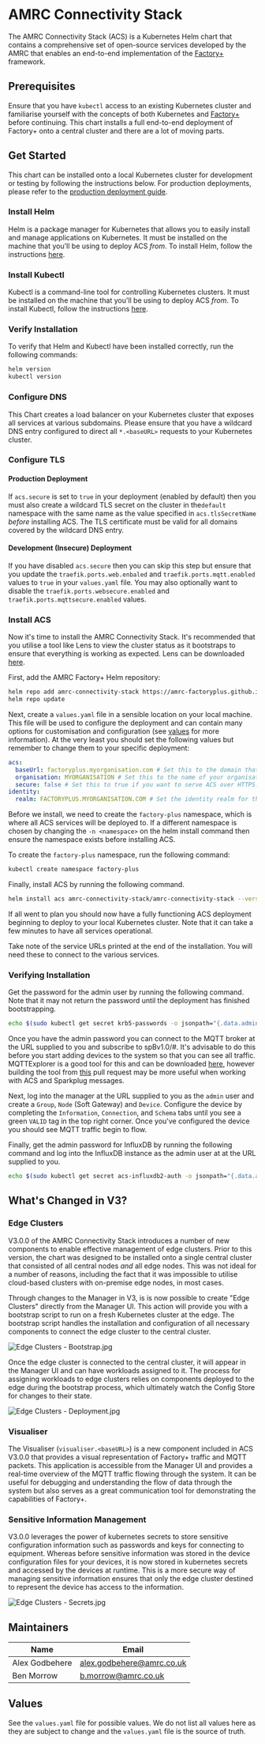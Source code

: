 # AMRC Connectivity Stack

The AMRC Connectivity Stack (ACS) is a Kubernetes Helm chart that contains a comprehensive set of open-source services developed by the AMRC that enables an end-to-end implementation of the [Factory+](https://factoryplus.app.amrc.co.uk) framework.

## Prerequisites
Ensure that you have `kubectl` access to an existing Kubernetes cluster and familiarise yourself with the concepts of both Kubernetes and [Factory+](https://factoryplus.app.amrc.co.uk) before continuing. This chart installs a full end-to-end deployment of Factory+ onto a central cluster and there are a lot of moving parts.

## Get Started
This chart can be installed onto a local Kubernetes cluster for development or testing by following the instructions below. For production deployments, please refer to the [production deployment guide](#production-deployment).

### Install Helm
Helm is a package manager for Kubernetes that allows you to easily install and manage applications on Kubernetes. It must be installed on the machine that you'll be using to deploy ACS _from_. To install Helm, follow the instructions [here](https://helm.sh/docs/intro/install/).

### Install Kubectl
Kubectl is a command-line tool for controlling Kubernetes clusters. It must be installed on the machine that you'll be using to deploy ACS _from_. To install Kubectl, follow the instructions [here](https://kubernetes.io/docs/tasks/tools/install-kubectl/).

### Verify Installation
To verify that Helm and Kubectl have been installed correctly, run the following commands:
```bash
helm version
kubectl version
```

### Configure DNS

This Chart creates a load balancer on your Kubernetes cluster that exposes all services at various subdomains. Please ensure that you have a wildcard DNS entry configured to direct all `*.<baseURL>` requests to your Kubernetes cluster.

### Configure TLS

#### Production Deployment
If `acs.secure` is set to `true` in your deployment (enabled by default) then you must also create a wildcard TLS secret on the cluster in the`default` namespace with the same name as the value specified in `acs.tlsSecretName` _before_ installing ACS. The TLS certificate must be valid for all domains covered by the wildcard DNS entry.

#### Development (Insecure) Deployment
If you have disabled `acs.secure` then you can skip this step but ensure that you update the `traefik.ports.web.enbaled` and `traefik.ports.mqtt.enabled` values to `true` in your `values.yaml` file. You may also optionally want to disable the `traefik.ports.websecure.enabled` and `traefik.ports.mqttsecure.enabled` values.

### Install ACS

Now it's time to install the AMRC Connectivity Stack. It's recommended that you utilise a tool like Lens to view the cluster status as it bootstraps to ensure that everything is working as expected. Lens can be downloaded [here](https://k8slens.dev/).

First, add the AMRC Factory+ Helm repository:
```bash
helm repo add amrc-connectivity-stack https://amrc-factoryplus.github.io/amrc-connectivity-stack/build
helm repo update
```

Next, create a `values.yaml` file in a sensible location on your local machine. This file will be used to configure the deployment and can contain many options for customisation and configuration (see [values](#values) for more information). At the very least you should set the following values but remember to change them to your specific deployment:
```yaml
acs:
  baseUrl: factoryplus.myorganisation.com # Set this to the domain that ACS will be served from. This should be the same as the wildcard DNS entry you created earlier.
  organisation: MYORGANISATION # Set this to the name of your organisation. It will be used across the deployment for branding and naming.
  secure: false # Set this to true if you want to serve ACS over HTTPS. This is recommended for production deployments but can be turned off for development.
identity:
  realm: FACTORYPLUS.MYORGANISATION.COM # Set the identity realm for the deployment. This is used to namespace the identity server and should be unique to your deployment. It is recommended that you use the baseUrl in capitals for this value.
```

Before we install, we need to create the `factory-plus` namespace, which is where all ACS services will be deployed to. If a different namespace is chosen by changing the `-n <namespace>` on the helm install command then ensure the namespace exists before installing ACS.

To create the `factory-plus` namespace, run the following command:
```bash
kubectl create namespace factory-plus
```

Finally, install ACS by running the following command.
```bash
helm install acs amrc-connectivity-stack/amrc-connectivity-stack --version ^3.0.0 -f values.yaml --namespace factory-plus
```

If all went to plan you should now have a fully functioning ACS deployment beginning to deploy to your local Kubernetes cluster. Note that it can take a few minutes to have all services operational.

Take note of the service URLs printed at the end of the installation. You will need these to connect to the various services.

### Verifying Installation

Get the password for the admin user by running the following command. Note that it may not return the password until the deployment has finished bootstrapping.

```bash
echo $(sudo kubectl get secret krb5-passwords -o jsonpath="{.data.admin}" -n {{.Release.Namespace}} | base64 --decode)
```

Once you have the admin password you can connect to the MQTT broker at the URL supplied to you and subscribe to spBv1.0/#. It's advisable to do this before you start adding devices to the system so that you can see all traffic. MQTTExplorer is a good tool for this and can be downloaded [here](https://mqtt-explorer.com/), however building the tool from [this](https://github.com/thomasnordquist/MQTT-Explorer/pull/712) pull request may be more useful when working with ACS and Sparkplug messages.

Next, log into the manager at the URL supplied to you as the `admin` user and create a `Group`, `Node` (Soft Gateway) and `Device`. Configure the device by completing the `Information`, `Connection`, and `Schema` tabs until you see a green `VALID` tag in the top right corner. Once you've configured the device you should see MQTT traffic begin to flow.

Finally, get the admin password for InfluxDB by running the following command and log into the InfluxDB instance as the admin user at at the URL supplied to you.

```bash
echo $(sudo kubectl get secret acs-influxdb2-auth -o jsonpath="{.data.admin-password}" -n {{.Release.Namespace}} | base64 --decode)
```

## What's Changed in V3?

### Edge Clusters
V3.0.0 of the AMRC Connectivity Stack introduces a number of new components to enable effective management of edge clusters. Prior to this version, the chart was designed to be installed onto a single central cluster that consisted of all central nodes _and_ all edge nodes. This was not ideal for a number of reasons, including the fact that it was impossible to utilise cloud-based clusters with on-premise edge nodes, in most cases.

Through changes to the Manager in V3, is is now possible to create "Edge Clusters" directly from the Manager UI. This action will provide you with a bootstrap script to run on a fresh Kubernetes cluster at the edge. The bootstrap script handles the installation and configuration of all necessary components to connect the edge cluster to the central cluster.

![Edge Clusters - Bootstrap.jpg](docs%2Fassets%2FEdge%20Clusters%20-%20Bootstrap.jpg)

Once the edge cluster is connected to the central cluster, it will appear in the Manager UI and can have workloads assigned to it. The process for assigning workloads to edge clusters relies on components deployed to the edge during the bootstrap process, which ultimately watch the Config Store for changes to their state.

![Edge Clusters - Deployment.jpg](docs%2Fassets%2FEdge%20Clusters%20-%20Deployment.jpg)

### Visualiser
The Visualiser (`visualiser.<baseURL>`) is a new component included in ACS V3.0.0 that provides a visual representation of Factory+ traffic and MQTT packets. This application is accessible from the Manager UI and provides a real-time overview of the MQTT traffic flowing through the system. It can be useful for debugging and understanding the flow of data through the system but also serves as a great communication tool for demonstrating the capabilities of Factory+.

### Sensitive Information Management
V3.0.0 leverages the power of kubernetes secrets to store sensitive configuration information such as passwords and keys for connecting to equipment. Whereas before sensitive information was stored in the device configuration files for your devices, it is now stored in kubernetes secrets and accessed by the devices at runtime. This is a more secure way of managing sensitive information ensures that only the edge cluster destined to represent the device has access to the information.

![Edge Clusters - Secrets.jpg](docs%2Fassets%2FEdge%20Clusters%20-%20Secrets.jpg)

## Maintainers

| Name           | Email                       |
|----------------|-----------------------------|
| Alex Godbehere | <alex.godbehere@amrc.co.uk> |
| Ben Morrow     | <b.morrow@amrc.co.uk>       |

## Values
See the `values.yaml` file for possible values. We do not list all values here as they are subject to change and the `values.yaml` file is the source of truth.
